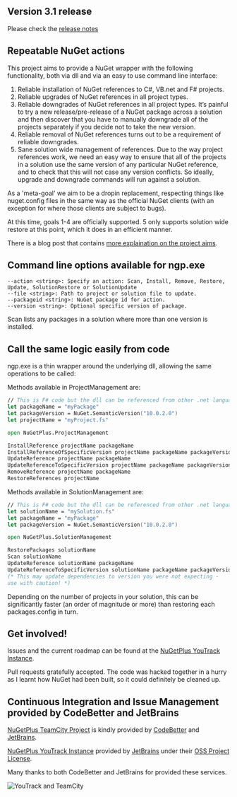 ## Version 3.1 release

Please check the [release notes](release_notes.md) 

## Repeatable NuGet actions

This project aims to provide a NuGet wrapper with the following functionality, both via dll and via an easy to use command line interface:

1.    Reliable installation of NuGet references to C#, VB.net and F# projects.
1.    Reliable upgrades of NuGet references in all project types.
1.    Reliable downgrades of NuGet references in all project types. It’s painful to try a new release/pre-release of a NuGet package across a solution and then discover that you have to manually downgrade all of the projects separately if you decide not to take the new version.
1.    Reliable removal of NuGet references turns out to be a requirement of reliable downgrades.
1.    Sane solution wide management of references. Due to the way project references work, we need an easy way to ensure that all of the projects in a solution use the same version of any particular NuGet reference, and to check that this will not case any version conflicts. So ideally, upgrade and downgrade commands will run against a solution.

As a 'meta-goal' we aim to be a dropin replacement, respecting things like nuget.config files in the same way as the official NuGet clients (with an exception for where those clients are subject to bugs).

At this time, goals 1-4 are officially supported. 5 only supports solution wide restore at this point, which it does in an efficient manner.

There is a blog post that contains [more explaination on the project aims](http://mikehadlow.blogspot.co.uk/2013/06/guest-post-working-around-fnuget.html).

## Command line options available for ngp.exe

    --action <string>: Specify an action: Scan, Install, Remove, Restore, Update, SolutionRestore or SolutionUpdate
    --file <string>: Path to project or solution file to update.
    --packageid <string>: NuGet package id for action.
    --version <string>: Optional specific version of package.

Scan lists any packages in a solution where more than one version is installed.

## Call the same logic easily from code

ngp.exe is a thin wrapper around the underlying dll, allowing the same operations to be called:

Methods available in ProjectManagement are:

```fsharp
// This is F# code but the dll can be referenced from other .net languages too.
let packageName = "myPackage"
let packageVersion = NuGet.SemanticVersion("10.0.2.0")
let projectName = "myProject.fs"

open NuGetPlus.ProjectManagement

InstallReference projectName packageName
InstallReferenceOfSpecificVersion projectName packageName packageVersion
UpdateReference projectName packageName
UpdateReferenceToSpecificVersion projectName packageName packageVersion
RemoveReference projectName packageName
RestoreReferences projectName
```

Methods available in SolutionManagement are:

```fsharp
// This is F# code but the dll can be referenced from other .net languages too.
let solutionName = "mySolution.fs"
let packageName = "myPackage"
let packageVersion = NuGet.SemanticVersion("10.0.2.0")

open NuGetPlus.SolutionManagement

RestorePackages solutionName
Scan solutionName
UpdateReference solutionName packageName
UpdateReferenceToSpecificVersion solutionName packageName packageVersion
(* This may update dependencies to version you were not expecting -
use with caution! *)
```

Depending on the number of projects in your solution, this can be significantly faster (an order of magnitude or more) than restoring each packages.config in turn.

## Get involved!

Issues and the current roadmap can be found at the [NuGetPlus YouTrack Instance](http://nugetplus.myjetbrains.com).

Pull requests gratefully accepted. The code was hacked together in a hurry as I learnt how NuGet had
been built, so it could definitely be cleaned up.

## Continuous Integration and Issue Management provided by CodeBetter and JetBrains

[NuGetPlus TeamCity Project](http://teamcity.codebetter.com/project.html?projectId=project363) is kindly provided by [CodeBetter](http://codebetter.com/) and [JetBrains](http://www.jetbrains.com/).

[NuGetPlus YouTrack Instance](http://nugetplus.myjetbrains.com) provided by [JetBrains](http://www.jetbrains.com/) under their [OSS Project License](http://www.jetbrains.com/youtrack/buy/buy.jsp).

Many thanks to both CodeBetter and JetBrains for provided these services.

![YouTrack and TeamCity](http://www.jetbrains.com/img/banners/Codebetter300x250.png) 
